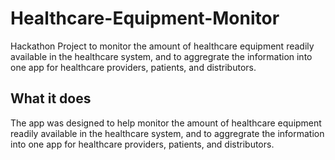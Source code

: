 # Healthcare-Equipment-Monitor
Hackathon Project to monitor the amount of healthcare equipment readily available in the healthcare system, and to aggregrate the information into one app for healthcare providers, patients, and distributors.  

## What it does
The app was designed to help monitor the amount of healthcare equipment readily available in the healthcare system, and to aggregrate the information into one app for healthcare providers, patients, and distributors.